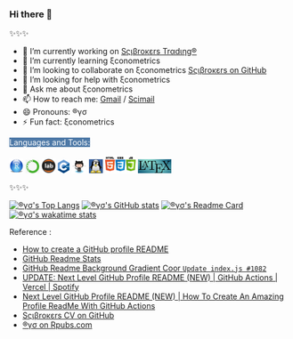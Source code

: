 
### Hi there 👋

✨✨✨

- 🔭 I’m currently working on [Sςιβrοκεrs Trαdιηg®](https://www.scibrokes.com)
- 🌱 I’m currently learning ξconometrics
- 👯 I’m looking to collaborate on ξconometrics [Sςιβrοκεrs on GitHub](https://www.github.com/scibrokes)
- 🤔 I’m looking for help with ξconometrics
- 💬 Ask me about ξconometrics
- 📫 How to reach me: [Gmail](mailto:englianhu@gmail.com) / [Scimail](mailto:englianhu@scibrokes.com)
- 😄 Pronouns: ®γσ
- ⚡ Fun fact: ξconometrics

<span style='color:white; background-color:#4E79A7;'>Languages and Tools:</span>

<img src='figure/rstudio.png' width='25'> <img src='figure/anaconda.png' width='25'> <img src='figure/jupyterlab.png' width='25'> <img src='figure/cpp.png' width='21'> <img src='figure/github.png' width='27'> <img src='figure/linux1.jpg' width='25'> <img src='figure/html-css-js.png' width='55'> <img src='figure/latex.jpg' width='60'>

✨✨✨

[![®γσ's Top Langs](https://github-readme-stats.vercel.app/api/top-langs/?username=englianhu&title_color=A10115&icon_color=DEG,EDAE01&text_color=EDAE01&bg_color=DEG,002C54,4CB5F5&show_icons=true&show_owner=true&langs_count=10&layout=compact)](https://github.com/englianhu/github-readme-stats)
[![®γσ's GitHub stats](https://github-readme-stats.vercel.app/api?username=englianhu&title_color=A10115&icon_color=DEG,EDAE01&text_color=EDAE01&bg_color=DEG,002C54,4CB5F5&show_icons=true)](https://github.com/englianhu/github-readme-stats)
[![®γσ's Readme Card](https://github-readme-stats.vercel.app/api/pin/?username=englianhu&title_color=A10115&icon_color=DEG,EDAE01&text_color=EDAE01&bg_color=DEG,002C54,4CB5F5&show_icons=true&show_owner=true&repo=github-readme-stats)](https://github.com/englianhu/github-readme-stats)
[![®γσ's wakatime stats](https://github-readme-stats.vercel.app/api/wakatime?username=englianhu&title_color=A10115&icon_color=DEG,EDAE01&text_color=EDAE01&bg_color=DEG,002C54,4CB5F5&show_icons=true&show_owner=true&layout=compact)](https://github.com/englianhu/github-readme-stats)

Reference :

- [How to create a GitHub profile README](https://youtu.be/vND_UY7xk24)
- [GitHub Readme Stats](https://github.com/anuraghazra/github-readme-stats)
- [GitHub Readme Background Gradient Coor `Update index.js #1082`](https://github.com/anuraghazra/github-readme-stats/pull/1082#issuecomment-847753937)
- [UPDATE: Next Level GitHub Profile README (NEW) | GitHub Actions | Vercel | Spotify](https://www.youtube.com/watch?v=n6d4KHSKqGk&t=107s)
- [Next Level GitHub Profile README (NEW) | How To Create An Amazing Profile ReadMe With GitHub Actions](https://www.youtube.com/watch?v=ECuqb5Tv9qI)
- [Sςιβrοκεrs CV on GitHub](https://www.github.com/scibrokes/owner)
- [®γσ on Rpubs.com](https://rpubs.com/englianhu)

